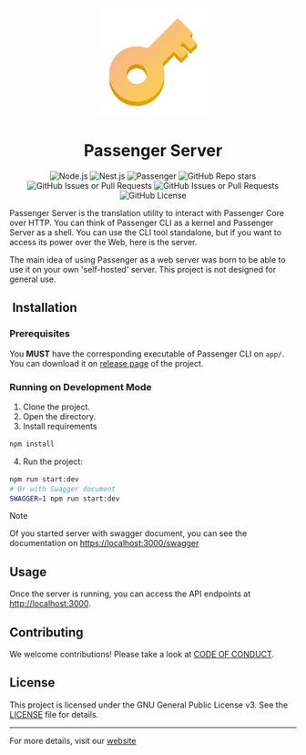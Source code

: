 <div align="center">
<img src="https://raw.githubusercontent.com/Elagoht/Passenger-Landing/main/public/assets/logo.png" width="192" height="192" />

# Passenger Server

![Node.js](https://img.shields.io/badge/Node.js-Server-green?logo=node.js)
![Nest.js](https://img.shields.io/badge/Nest.js-API-red?logo=nestjs&logoColor=red)
![Passenger](https://img.shields.io/badge/Core_Version-0.3.0_beta.1-F2970D)
![GitHub Repo stars](https://img.shields.io/github/stars/Elagoht/Passenger-server?style=flat)
![GitHub Issues or Pull Requests](https://img.shields.io/github/issues/Elagoht/Passenger-server)
![GitHub Issues or Pull Requests](https://img.shields.io/github/issues-pr/Elagoht/Passenger-server)
![GitHub License](https://img.shields.io/github/license/Elagoht/Passenger-server)
</div>

Passenger Server is the translation utility to interact with Passenger Core over HTTP. You can think of Passenger CLI as a kernel and Passenger Server as a shell. You can use the CLI tool standalone, but if you want to access its power over the Web, here is the server.

The main idea of ​​using Passenger as a web server was born to be able to use it on your own 'self-hosted' server. This project is not designed for general use.

##  Installation

### Prerequisites

You **MUST** have the corresponding executable of Passenger CLI on `app/`. You can download it on [release page](https://github.com/Elagoht/Passenger-cli/releases) of the project.

### Running on Development Mode

1. Clone the project.
2. Open the directory.
3. Install requirements

  ```sh
  npm install
  ```

4. Run the project:

  ```sh
  npm run start:dev
  # Or with Swagger document
  SWAGGER=1 npm run start:dev
  ```

> [!NOTE]
> Of you started server with swagger document, you can see the documentation on <https://localhost:3000/swagger>

## Usage

Once the server is running, you can access the API endpoints at <http://localhost:3000>.

## Contributing

We welcome contributions! Please take a look at [CODE OF CONDUCT](./CODE_OF_CONDUCT.md).

## License

This project is licensed under the GNU General Public License v3. See the [LICENSE](./LICENSE) file for details.

---

For more details, visit our [website](https://passenger-landing.vercel.app)